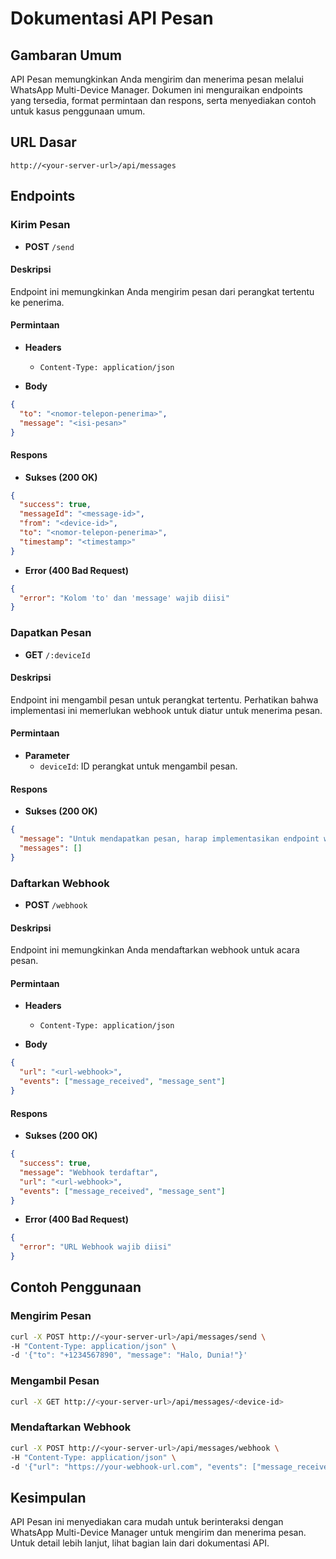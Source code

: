 # Dokumentasi API Pesan

## Gambaran Umum

API Pesan memungkinkan Anda mengirim dan menerima pesan melalui WhatsApp Multi-Device Manager. Dokumen ini menguraikan endpoints yang tersedia, format permintaan dan respons, serta menyediakan contoh untuk kasus penggunaan umum.

## URL Dasar

```
http://<your-server-url>/api/messages
```

## Endpoints

### Kirim Pesan

- **POST** `/send`

#### Deskripsi

Endpoint ini memungkinkan Anda mengirim pesan dari perangkat tertentu ke penerima.

#### Permintaan

- **Headers**
  - `Content-Type: application/json`

- **Body**
```json
{
  "to": "<nomor-telepon-penerima>",
  "message": "<isi-pesan>"
}
```

#### Respons

- **Sukses (200 OK)**
```json
{
  "success": true,
  "messageId": "<message-id>",
  "from": "<device-id>",
  "to": "<nomor-telepon-penerima>",
  "timestamp": "<timestamp>"
}
```

- **Error (400 Bad Request)**
```json
{
  "error": "Kolom 'to' dan 'message' wajib diisi"
}
```

### Dapatkan Pesan

- **GET** `/:deviceId`

#### Deskripsi

Endpoint ini mengambil pesan untuk perangkat tertentu. Perhatikan bahwa implementasi ini memerlukan webhook untuk diatur untuk menerima pesan.

#### Permintaan

- **Parameter**
  - `deviceId`: ID perangkat untuk mengambil pesan.

#### Respons

- **Sukses (200 OK)**
```json
{
  "message": "Untuk mendapatkan pesan, harap implementasikan endpoint webhook dan daftarkan menggunakan endpoint /api/messages/webhook",
  "messages": []
}
```

### Daftarkan Webhook

- **POST** `/webhook`

#### Deskripsi

Endpoint ini memungkinkan Anda mendaftarkan webhook untuk acara pesan.

#### Permintaan

- **Headers**
  - `Content-Type: application/json`

- **Body**
```json
{
  "url": "<url-webhook>",
  "events": ["message_received", "message_sent"]
}
```

#### Respons

- **Sukses (200 OK)**
```json
{
  "success": true,
  "message": "Webhook terdaftar",
  "url": "<url-webhook>",
  "events": ["message_received", "message_sent"]
}
```

- **Error (400 Bad Request)**
```json
{
  "error": "URL Webhook wajib diisi"
}
```

## Contoh Penggunaan

### Mengirim Pesan

```bash
curl -X POST http://<your-server-url>/api/messages/send \
-H "Content-Type: application/json" \
-d '{"to": "+1234567890", "message": "Halo, Dunia!"}'
```

### Mengambil Pesan

```bash
curl -X GET http://<your-server-url>/api/messages/<device-id>
```

### Mendaftarkan Webhook

```bash
curl -X POST http://<your-server-url>/api/messages/webhook \
-H "Content-Type: application/json" \
-d '{"url": "https://your-webhook-url.com", "events": ["message_received"]}'
```

## Kesimpulan

API Pesan ini menyediakan cara mudah untuk berinteraksi dengan WhatsApp Multi-Device Manager untuk mengirim dan menerima pesan. Untuk detail lebih lanjut, lihat bagian lain dari dokumentasi API.